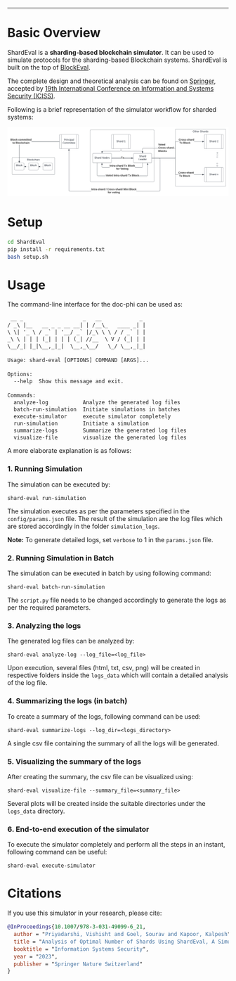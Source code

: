 

<hr />

# Basic Overview
ShardEval is a **sharding-based blockchain simulator**. It can be used to simulate protocols for the sharding-based Blockchain systems. ShardEval is built on the top of [BlockEval](https://github.com/deepakgouda/BlockEval).

The complete design and theoretical analysis can be found on [Springer](https://link.springer.com/chapter/10.1007/978-3-031-49099-6_21), accepted by [19th International Conference on Information and Systems Security (ICISS)](https://iciss.isrdc.in/2023/index.html).

Following is a brief representation of the simulator workflow for sharded systems:

![Worklfow](docs/workflow.png)

# Setup
```bash
cd ShardEval
pip install -r requirements.txt
bash setup.sh
```

# Usage 
The command-line interface for the doc-phi can be used as:

```
 __ _                   _   __            _ 
/ _\ |__   __ _ _ __ __| | /__\_   ____ _| |
\ \| '_ \ / _` | '__/ _` |/_\ \ \ / / _` | |
_\ \ | | | (_| | | | (_| //__  \ V / (_| | |
\__/_| |_|\__,_|_|  \__,_\__/   \_/ \__,_|_|

Usage: shard-eval [OPTIONS] COMMAND [ARGS]...

Options:
  --help  Show this message and exit.

Commands:
  analyze-log           Analyze the generated log files
  batch-run-simulation  Initiate simulations in batches
  execute-simulator     execute simulator completely
  run-simulation        Initiate a simulation
  summarize-logs        Summarize the generated log files
  visualize-file        visualize the generated log files
```

A more elaborate explanation is as follows:

### 1. Running Simulation
The simulation can be executed by:
```
shard-eval run-simulation
```
The simulation executes as per the parameters specified in the
```config/params.json``` file. The result of the simulation are the log files which are stored accordingly in the folder ```simulation_logs```.

**Note:** To generate detailed logs, set ```verbose``` to 1 in the ```params.json``` file.

### 2. Running Simulation in Batch
The simulation can be executed in batch by using following command:
```
shard-eval batch-run-simulation
```

The ```script.py``` file needs to be changed accordingly to generate the logs as per the required parameters.

### 3. Analyzing the logs
The generated log files can be analyzed by:

```
shard-eval analyze-log --log_file=<log_file>
```

Upon execution, several files (html, txt, csv, png) will be created in respective folders inside the ```logs_data``` which will contain a detailed analysis of the log file. 


### 4. Summarizing the logs (in batch)
To create a summary of the logs, following command can be used:

```
shard-eval summarize-logs --log_dir=<logs_directory>
```

A single csv file containing the summary of all the logs will be generated.


### 5. Visualizing the summary of the logs
After creating the summary, the csv file can be visualized using:

```
shard-eval visualize-file --summary_file=<summary_file>
```

Several plots will be created inside the suitable directories under the ```logs_data``` directory.


### 6. End-to-end execution of the simulator
To execute the simulator completely and perform all the steps in an instant, following command can be useful:

```
shard-eval execute-simulator
```

# Citations
If you use this simulator in your research, please cite:

```bib
@InProceedings{10.1007/978-3-031-49099-6_21,
  author = "Priyadarshi, Vishisht and Goel, Sourav and Kapoor, Kalpesh",
  title = "Analysis of Optimal Number of Shards Using ShardEval, A Simulator for Sharded Blockchains",
  booktitle = "Information Systems Security",
  year = "2023",
  publisher = "Springer Nature Switzerland"
}
```
